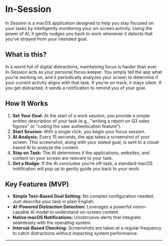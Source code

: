 # In-Session

In Session is a macOS application designed to help you stay focused on your tasks by intelligently monitoring your on-screen activity. Using the power of AI, it gently nudges you back to work whenever it detects that you've strayed from your intended goal.

## What is this?

In a world full of digital distractions, maintaining focus is harder than ever. In-Session acts as your personal focus-keeper. You simply tell the app what you're working on, and it periodically analyzes your screen to determine if your current activity aligns with that task. If you're on track, it stays silent. If you get distracted, it sends a notification to remind you of your goal.

## How It Works

1.  **Set Your Goal:** At the start of a work session, you provide a simple written description of your task (e.g., "writing a report on Q3 sales figures" or "coding the user authentication feature").
2.  **Start Session:** With a single click, you begin your focus session.
3.  **AI Analysis:** Every 15 seconds, the app takes a screenshot of your screen. This screenshot, along with your stated goal, is sent to a cloud-based AI to analyze the content.
4.  **Stay on Task:** The AI determines if the applications, websites, and content on your screen are relevant to your task.
5.  **Get a Nudge:** If the AI concludes you're off-task, a standard macOS notification will pop up to gently guide you back to your work.

## Key Features (MVP)

*   **Simple Text-Based Goal Setting:** No complex configuration needed. Just describe your task in plain English.
*   **AI-Powered Distraction Detection:** Leverages a powerful vision-capable AI model to understand on-screen content.
*   **Native macOS Notifications:** Unobtrusive alerts that integrate seamlessly with the operating system.
*   **Interval-Based Checking:** Screenshots are taken at a regular frequency to catch distractions without impacting system performance.

---